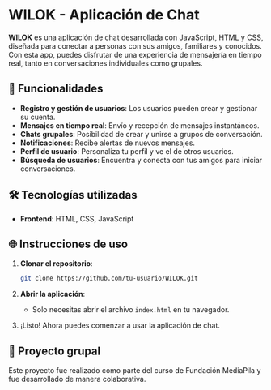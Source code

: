 # WILOK - Aplicación de Chat

**WILOK** es una aplicación de chat desarrollada con JavaScript, HTML y CSS, diseñada para conectar a personas con sus amigos, familiares y conocidos. Con esta app, puedes disfrutar de una experiencia de mensajería en tiempo real, tanto en conversaciones individuales como grupales.

## 🚀 Funcionalidades

- **Registro y gestión de usuarios**: Los usuarios pueden crear y gestionar su cuenta.
- **Mensajes en tiempo real**: Envío y recepción de mensajes instantáneos.
- **Chats grupales**: Posibilidad de crear y unirse a grupos de conversación.
- **Notificaciones**: Recibe alertas de nuevos mensajes.
- **Perfil de usuario**: Personaliza tu perfil y ve el de otros usuarios.
- **Búsqueda de usuarios**: Encuentra y conecta con tus amigos para iniciar conversaciones.

## 🛠 Tecnologías utilizadas

- **Frontend**: HTML, CSS, JavaScript

## 🌐 Instrucciones de uso

1. **Clonar el repositorio**:
   ```bash
   git clone https://github.com/tu-usuario/WILOK.git
   ```

2. **Abrir la aplicación**:
   - Solo necesitas abrir el archivo `index.html` en tu navegador.

3. ¡Listo! Ahora puedes comenzar a usar la aplicación de chat.

## 👥 Proyecto grupal

Este proyecto fue realizado como parte del curso de Fundación MediaPila y fue desarrollado de manera colaborativa. 
